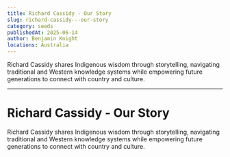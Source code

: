 ```yaml
---
title: Richard Cassidy - Our Story
slug: richard-cassidy---our-story
category: seeds
publishedAt: 2025-06-14
author: Benjamin Knight
locations: Australia
---
```


Richard Cassidy shares Indigenous wisdom through storytelling, navigating traditional and Western knowledge systems while empowering future generations to connect with country and culture.

---

# Richard Cassidy - Our Story

Richard Cassidy shares Indigenous wisdom through storytelling, navigating traditional and Western knowledge systems while empowering future generations to connect with country and culture.